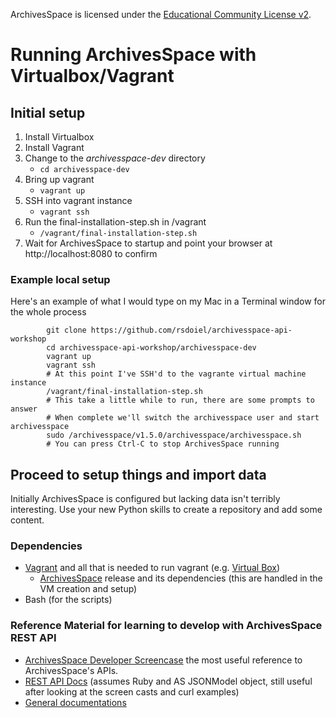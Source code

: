 
ArchivesSpace is licensed under the [Educational Community License v2](http://opensource.org/licenses/ecl2.php).

# Running ArchivesSpace with Virtualbox/Vagrant

## Initial setup

1. Install Virtualbox
2. Install Vagrant
3. Change to the *archivesspace-dev* directory
    - `cd archivesspace-dev`
4. Bring up vagrant
   - `vagrant up`
5. SSH into vagrant instance
   - `vagrant ssh`
6. Run the final-installation-step.sh in /vagrant
   - `/vagrant/final-installation-step.sh`
7. Wait for ArchivesSpace to startup and point your browser at http://localhost:8080 to confirm

### Example local setup

Here's an example of what I would type on my Mac in a Terminal window for the whole process

```
        git clone https://github.com/rsdoiel/archivesspace-api-workshop
        cd archivesspace-api-workshop/archivesspace-dev
        vagrant up
        vagrant ssh
        # At this point I've SSH'd to the vagrante virtual machine instance
        /vagrant/final-installation-step.sh
        # This take a little while to run, there are some prompts to answer
        # When complete we'll switch the archivesspace user and start archivesspace
        sudo /archivesspace/v1.5.0/archivesspace/archivesspace.sh 
        # You can press Ctrl-C to stop ArchivesSpace running
```

## Proceed to setup things and import data

Initially ArchivesSpace is configured but lacking data isn't terribly 
interesting. Use your new Python skills to create a repository and 
add some content.

### Dependencies

+ [Vagrant](https://www.vagrantup.com/) and all that is needed to run vagrant (e.g. [Virtual Box](https://www.virtualbox.org/))
    + [ArchivesSpace](https://github.com/archivesspace/archivesspace/releases/latest) release and its dependencies (this are handled in the VM creation and setup)
+ Bash (for the scripts)


### Reference Material for learning to develop with ArchivesSpace REST API

+ [ArchivesSpace Developer Screencase](https://www.youtube.com/watch?v=z0HR46q4F8o&list=PLJFitFaE9AY_DDlhl3Kq_vFeX27F1yt6I&index=1) the most useful reference to ArchivesSpace's APIs.
+ [REST API Docs](https://archivesspace.github.io/archivesspace/doc/file.API.html) (assumes Ruby and AS JSONModel object, still useful after looking at the screen casts and curl examples)
+ [General documentations](http://archivesspace.github.io/archivesspace/doc/)

